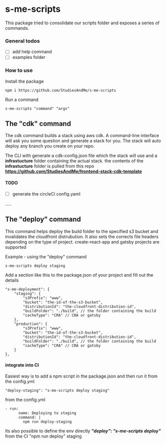 # s-me-scripts

This package tried to consolidate our scripts folder and exposes a series of commands.

### General todos
- [ ] add help command
- [ ] examples folder

### How to use
Install the package
```
npm i https://github.com/StudiesAndMe/s-me-scripts
```

Run a command

```
s-me-scripts "command" "args"
```

## The "cdk" command

The cdk command builds a stack using aws cdk.
A command-line interface will ask you some question and generate a stack for you.
The stack will auto deploy any branch you create on your repo.

The CLI with generate a cdk-config.json file which the stack will use and a **infrastucture**
folder containing the actual stack. the contents of the **infrastucture** folder is pulled from this repo **https://github.com/StudiesAndMe/frontend-stack-cdk-template**

#### TODO

- [ ] generate the circleCi config.yaml


.....


## The "deploy" command
This command helps deploy the build folder to the specified s3 bucket and invalidates the cloudfront distrubution.
It also sets the corrects file headers depending on the type of project. create-react-app and gatsby projects are supported  

Example - using the "deploy" command
```
s-me-scripts deploy staging
```

Add a section like this to the package.json of your project and fill out the details

```` 
"s-me-deployment": {
    "staging": {
        "s3Prefix": "www",
        "bucket": "the-id-of-the-s3-bucket",
        "distributionId": "the-cloudfront-distribution-id",
        "buildFolder": "./build", // the folder containing the build
        "cacheType": "CRA" // CRA or gatsby
    },
    "production": {
        "s3Prefix": "www",
        "bucket": "the-id-of-the-s3-bucket",
        "distributionId": "the-cloudfront-distribution-id",
        "buildFolder": "./build", // the folder containing the build
        "cacheType": "CRA" // CRA or gatsby
    }
},
````

#### integrate into CI

Easiest way is to add a npm script in the package.json and then run it from the config.yml

````
"deploy-staging": "s-me-scripts deploy staging"
````

from the config.yml
````
- run:
      name: Deploying to staging
      command: |
        npm run deploy-staging
````


Its also possible to define the env directly ***"deploy": "s-me-scripts deploy"*** from the CI "npm run deploy" staging     
